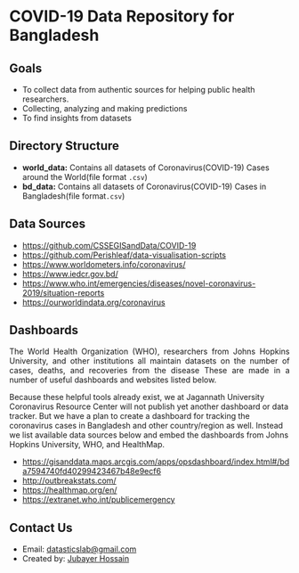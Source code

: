 # COVID-19 Data Repository for Bangladesh

## Goals
- To collect data from authentic sources for helping public health researchers.
- Collecting, analyzing and making predictions 
- To find insights from datasets 

## Directory Structure 
- **world_data:** Contains all datasets of Coronavirus(COVID-19) Cases around the World(file format `.csv`)
- **bd_data:** Contains all datasets of Coronavirus(COVID-19) Cases in Bangladesh(file format`.csv`)

## Data Sources 
-  https://github.com/CSSEGISandData/COVID-19
- https://github.com/Perishleaf/data-visualisation-scripts
- https://www.worldometers.info/coronavirus/
- https://www.iedcr.gov.bd/
- https://www.who.int/emergencies/diseases/novel-coronavirus-2019/situation-reports
- https://ourworldindata.org/coronavirus

## Dashboards 
<p align="justify">
The World Health Organization (WHO), researchers from Johns Hopkins University, and other institutions all maintain datasets on the number of cases, deaths, and recoveries from the disease These are made in a number of useful dashboards and websites listed below.

Because these helpful tools already exist, we at Jagannath University Coronavirus Resource Center will not publish yet another dashboard or data tracker. But we have a plan to create a dashboard for tracking the coronavirus cases in Bangladesh and other country/region as well. Instead we list available data sources below and embed the dashboards from Johns Hopkins University, WHO, and HealthMap.
</p>

- https://gisanddata.maps.arcgis.com/apps/opsdashboard/index.html#/bda7594740fd40299423467b48e9ecf6
- http://outbreakstats.com/
- https://healthmap.org/en/
- https://extranet.who.int/publicemergency


## Contact Us 
- Email: datasticslab@gmail.com
- Created by: [Jubayer Hossain](https://github.com/jubayer-hossain)
